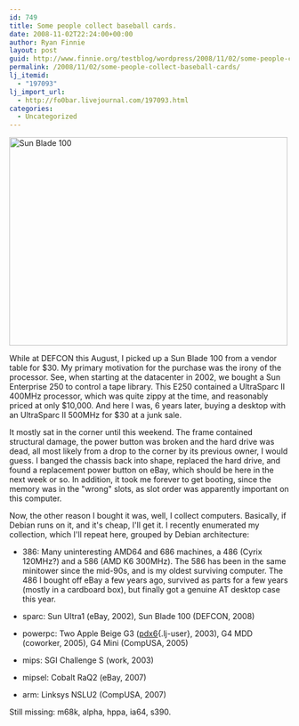 ```yaml
---
id: 749
title: Some people collect baseball cards.
date: 2008-11-02T22:24:00+00:00
author: Ryan Finnie
layout: post
guid: http://www.finnie.org/testblog/wordpress/2008/11/02/some-people-collect-baseball-cards/
permalink: /2008/11/02/some-people-collect-baseball-cards/
lj_itemid:
  - "197093"
lj_import_url:
  - http://fo0bar.livejournal.com/197093.html
categories:
  - Uncategorized
---
```

[<img src="http://farm4.static.flickr.com/3185/2997883815_6977cd3a65.jpg" width="500" height="375" alt="Sun Blade 100" />](http://www.flickr.com/photos/fo0bar/2997883815/ "Sun Blade 100 by fo0bar, on Flickr")
  
While at DEFCON this August, I picked up a Sun Blade 100 from a vendor table for $30. My primary motivation for the purchase was the irony of the processor. See, when starting at the datacenter in 2002, we bought a Sun Enterprise 250 to control a tape library. This E250 contained a UltraSparc II 400MHz processor, which was quite zippy at the time, and reasonably priced at only $10,000. And here I was, 6 years later, buying a desktop with an UltraSparc II 500MHz for $30 at a junk sale.

It mostly sat in the corner until this weekend. The frame contained structural damage, the power button was broken and the hard drive was dead, all most likely from a drop to the corner by its previous owner, I would guess. I banged the chassis back into shape, replaced the hard drive, and found a replacement power button on eBay, which should be here in the next week or so. In addition, it took me forever to get booting, since the memory was in the "wrong" slots, as slot order was apparently important on this computer.

Now, the other reason I bought it was, well, I collect computers. Basically, if Debian runs on it, and it's cheap, I'll get it. I recently enumerated my collection, which I'll repeat here, grouped by Debian architecture:

* 386: Many uninteresting AMD64 and 686 machines, a 486 (Cyrix 120MHz?) and a 586 (AMD K6 300MHz). The 586 has been in the same minitower since the mid-90s, and is my oldest surviving computer. The 486 I bought off eBay a few years ago, survived as parts for a few years (mostly in a cardboard box), but finally got a genuine AT desktop case this year.

* sparc: Sun Ultra1 (eBay, 2002), Sun Blade 100 (DEFCON, 2008)

* powerpc: Two Apple Beige G3 ([pdx6](http://www.livejournal.com/users/pdx6){.lj-user}, 2003), G4 MDD (coworker, 2005), G4 Mini (CompUSA, 2005)

* mips: SGI Challenge S (work, 2003)

* mipsel: Cobalt RaQ2 (eBay, 2007)

* arm: Linksys NSLU2 (CompUSA, 2007)

Still missing: m68k, alpha, hppa, ia64, s390.
